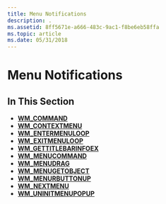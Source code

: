 ```yaml
---
title: Menu Notifications
description: .
ms.assetid: 8ff5671e-a666-483c-9ac1-f8be6eb58ffa
ms.topic: article
ms.date: 05/31/2018
---
```


# Menu Notifications

## In This Section

-   [**WM\_COMMAND**](wm-command.md)
-   [**WM\_CONTEXTMENU**](wm-contextmenu.md)
-   [**WM\_ENTERMENULOOP**](wm-entermenuloop.md)
-   [**WM\_EXITMENULOOP**](wm-exitmenuloop.md)
-   [**WM\_GETTITLEBARINFOEX**](wm-gettitlebarinfoex.md)
-   [**WM\_MENUCOMMAND**](wm-menucommand.md)
-   [**WM\_MENUDRAG**](wm-menudrag.md)
-   [**WM\_MENUGETOBJECT**](wm-menugetobject.md)
-   [**WM\_MENURBUTTONUP**](wm-menurbuttonup.md)
-   [**WM\_NEXTMENU**](wm-nextmenu.md)
-   [**WM\_UNINITMENUPOPUP**](wm-uninitmenupopup.md)

 

 




